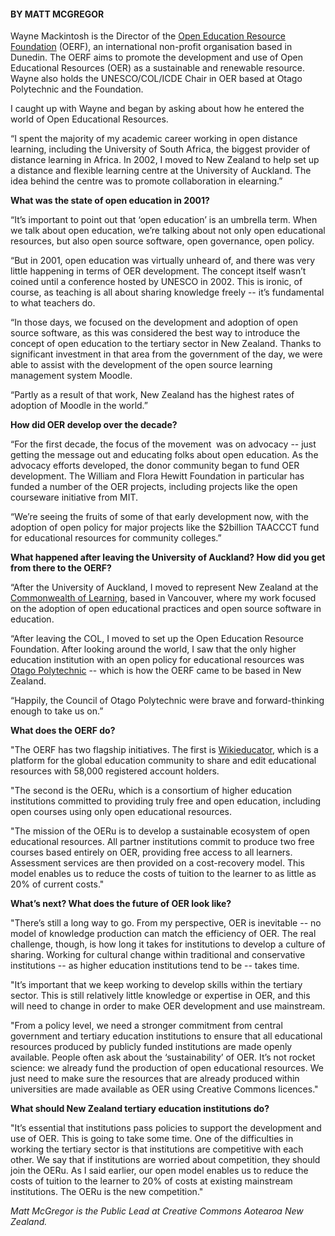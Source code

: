 <html><body><h4><strong>BY MATT MCGREGOR</strong></h4>

Wayne Mackintosh is the Director of the <a title="OERF" href="http://wikieducator.org/OERF:Home" target="_blank">Open Education Resource Foundation</a> (OERF), an international non-profit organisation based in Dunedin. The OERF aims to promote the development and use of Open Educational Resources (OER) as a sustainable and renewable resource. Wayne also holds the UNESCO/COL/ICDE Chair in OER based at Otago Polytechnic and the Foundation.



I caught up with Wayne and began by asking about how he entered the world of Open Educational Resources.



“I spent the majority of my academic career working in open distance learning, including the University of South Africa, the biggest provider of distance learning in Africa. In 2002, I moved to New Zealand to help set up a distance and flexible learning centre at the University of Auckland. The idea behind the centre was to promote collaboration in elearning.”



<b>What was the state of open education in 2001?</b>



“It’s important to point out that ‘open education’ is an umbrella term. When we talk about open education, we’re talking about not only open educational resources, but also open source software, open governance, open policy.



“But in 2001, open education was virtually unheard of, and there was very little happening in terms of OER development. The concept itself wasn’t coined until a conference hosted by UNESCO in 2002. This is ironic, of course, as teaching is all about sharing knowledge freely -- it’s fundamental to what teachers do.



“In those days, we focused on the development and adoption of open source software, as this was considered the best way to introduce the concept of open education to the tertiary sector in New Zealand. Thanks to significant investment in that area from the government of the day, we were able to assist with the development of the open source learning management system Moodle.



“Partly as a result of that work, New Zealand has the highest rates of adoption of Moodle in the world.”



<b>How did OER develop over the decade?</b>



“For the first decade, the focus of the movement  was on advocacy -- just getting the message out and educating folks about open education. As the advocacy efforts developed, the donor community began to fund OER development. The William and Flora Hewitt Foundation in particular has funded a number of the OER projects, including projects like the open courseware initiative from MIT.



“We’re seeing the fruits of some of that early development now, with the adoption of open policy for major projects like the $2billion TAACCCT fund for educational resources for community colleges.”



<b>What happened after leaving the University of Auckland? How did you get from there to the OERF?</b>



“After the University of Auckland, I moved to represent New Zealand at the <a title="Commonwealth of Learning" href="http://www.col.org/Pages/default.aspx" target="_blank">Commonwealth of Learning</a>, based in Vancouver, where my work focused on the adoption of open educational practices and open source software in education.



“After leaving the COL, I moved to set up the Open Education Resource Foundation. After looking around the world, I saw that the only higher education institution with an open policy for educational resources was <a title="Otago Polytech IP policy" href="http://wikieducator.org/Otago_Polytechnic:_An_IP_policy_for_the_times" target="_blank">Otago Polytechnic</a> -- which is how the OERF came to be based in New Zealand.



“Happily, the Council of Otago Polytechnic were brave and forward-thinking enough to take us on.”



<b>What does the OERF do?</b>



"The OERF has two flagship initiatives. The first is <a title="Wikieducator" href="http://wikieducator.org/Main_Page" target="_blank">Wikieducator</a>, which is a platform for the global education community to share and edit educational resources with 58,000 registered account holders.



"The second is the OERu, which is a consortium of higher education institutions committed to providing truly free and open education, including open courses using only open educational resources.



"The mission of the OERu is to develop a sustainable ecosystem of open educational resources. All partner institutions commit to produce two free courses based entirely on OER, providing free access to all learners. Assessment services are then provided on a cost-recovery model. This model enables us to reduce the costs of tuition to the learner to as little as 20% of current costs."



<b>What’s next? What does the future of OER look like?</b>



"There’s still a long way to go. From my perspective, OER is inevitable -- no model of knowledge production can match the efficiency of OER. The real challenge, though, is how long it takes for institutions to develop a culture of sharing. Working for cultural change within traditional and conservative institutions -- as higher education institutions tend to be -- takes time.



"It’s important that we keep working to develop skills within the tertiary sector. This is still relatively little knowledge or expertise in OER, and this will need to change in order to make OER development and use mainstream.



"From a policy level, we need a stronger commitment from central government and tertiary education institutions to ensure that all educational resources produced by publicly funded institutions are made openly available. People often ask about the ‘sustainability’ of OER. It’s not rocket science: we already fund the production of open educational resources. We just need to make sure the resources that are already produced within universities are made available as OER using Creative Commons licences."



<b>What should New Zealand tertiary education institutions do?</b>



"It’s essential that institutions pass policies to support the development and use of OER. This is going to take some time. One of the difficulties in working the tertiary sector is that institutions are competitive with each other. We say that if institutions are worried about competition, they should join the OERu. As I said earlier, our open model enables us to reduce the costs of tuition to the learner to 20% of costs at existing mainstream institutions. The OERu is the new competition."



<em>Matt McGregor is the Public Lead at Creative Commons Aotearoa New Zealand.</em></body></html>